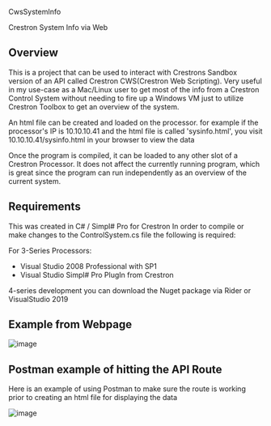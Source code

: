 CwsSystemInfo

Crestron System Info via Web

## Overview 

This is a project that can be used to interact with Crestrons Sandbox version of an API called Crestron CWS(Crestron Web Scripting).  Very useful in my use-case as a Mac/Linux user to get most of the info from a Crestron Control System without needing to fire up a Windows VM just to utilize Crestron Toolbox to get an overview of the system.

An html file can be created and loaded on the processor.  for example if the processor's IP is 10.10.10.41 and the html file is called 'sysinfo.html', you visit 10.10.10.41/sysinfo.html in your browser to view the data

Once the program is compiled, it can be loaded to any other slot of a Crestron Processor.  It does not affect the currently running program, which is great since the program can run independently as an overview of the current system.
## Requirements

This was created in C# / Simpl# Pro for Crestron
In order to compile or make changes to the ControlSystem.cs file the following is required:

For 3-Series Processors:
- Visual Studio 2008 Professional with SP1
- Visual Studio Simpl# Pro PlugIn from Crestron

4-series development you can download the Nuget package via Rider or VisualStudio 2019

## Example from Webpage
![image](https://user-images.githubusercontent.com/63974878/100181601-a30f3b80-2ea8-11eb-9d68-c8e073785a6f.png)

## Postman example of hitting the API Route

Here is an example of using Postman to make sure the route is working prior to creating an html file for displaying the data

![image](https://user-images.githubusercontent.com/63974878/100182142-eddd8300-2ea9-11eb-96c0-ac8bd7ce2d91.png)
